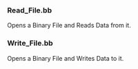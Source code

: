### Read_File.bb
Opens a Binary File and Reads Data from it.

### Write_File.bb
Opens a Binary File and Writes Data to it.
